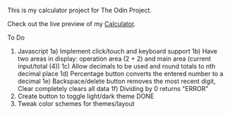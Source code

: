 This is my calculator project for The Odin Project.

Check out the live preview of my <a href="">Calculator</a>.

To Do

1. Javascript
   1a) Implement click/touch and keyboard support
   1b) Have two areas in display: operation area (2 + 2) and main area (current input/total (4))
   1c) Allow decimals to be used and round totals to nth decimal place
   1d) Percentage button converts the entered number to a decimal
   1e) Backspace/delete button removes the most recent digit, Clear completely clears all data
   1f) Dividing by 0 returns "ERROR"
2. Create button to toggle light/dark theme DONE
3. Tweak color schemes for themes/layout
